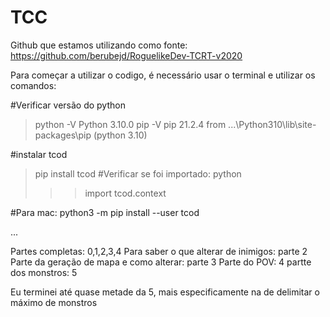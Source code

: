 # TCC

Github que estamos utilizando como fonte:
https://github.com/berubejd/RoguelikeDev-TCRT-v2020

Para começar a utilizar o codigo, é necessário usar o terminal e utilizar os comandos:

#Verificar versão do python
>python -V
Python 3.10.0
>pip -V
pip 21.2.4 from ...\Python310\lib\site-packages\pip (python 3.10)

#instalar tcod
>pip install tcod
#Verificar se foi importado:
>python
>>> import tcod.context

#Para mac:
python3 -m pip install --user tcod

...

Partes completas: 0,1,2,3,4
Para saber o que alterar de inimigos: parte 2
Parte da geração de mapa e como alterar: parte 3
Parte do POV: 4
partte dos monstros: 5


Eu terminei até quase metade da 5, mais especificamente na de delimitar o máximo de monstros
